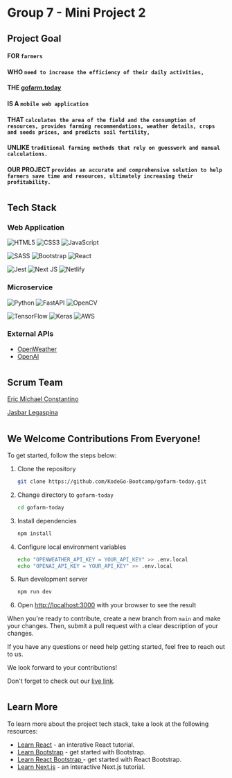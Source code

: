 # Group 7 - Mini Project 2
## Project Goal
#### FOR `farmers`
#### WHO `need to increase the efficiency of their daily activities,`
#### THE [gofarm.today](https://gofarm.today)
#### IS A `mobile web application`
#### THAT `calculates the area of the field and the consumption of resources, provides farming recommendations, weather details, crops and seeds prices, and predicts soil fertility,`
#### UNLIKE `traditional farming methods that rely on guesswork and manual calculations.`
#### OUR PROJECT `provides an accurate and comprehensive solution to help farmers save time and resources, ultimately increasing their profitability.`
#
## Tech Stack
### Web Application
![HTML5](https://img.shields.io/badge/html5-%23E34F26.svg?style=for-the-badge&logo=html5&logoColor=white)
![CSS3](https://img.shields.io/badge/css3-%231572B6.svg?style=for-the-badge&logo=css3&logoColor=white)
![JavaScript](https://img.shields.io/badge/javascript-%23323330.svg?style=for-the-badge&logo=javascript&logoColor=%23F7DF1E)

![SASS](https://img.shields.io/badge/SASS-hotpink.svg?style=for-the-badge&logo=SASS&logoColor=white)
![Bootstrap](https://img.shields.io/badge/bootstrap-%23563D7C.svg?style=for-the-badge&logo=bootstrap&logoColor=white)
![React](https://img.shields.io/badge/react-%2320232a.svg?style=for-the-badge&logo=react&logoColor=%2361DAFB)

![Jest](https://img.shields.io/badge/-jest-%23C21325?style=for-the-badge&logo=jest&logoColor=white)
![Next JS](https://img.shields.io/badge/Next-black?style=for-the-badge&logo=next.js&logoColor=white)
![Netlify](https://img.shields.io/badge/netlify-%23000000.svg?style=for-the-badge&logo=netlify&logoColor=#00C7B7)
### Microservice
![Python](https://img.shields.io/badge/python-3670A0?style=for-the-badge&logo=python&logoColor=ffdd54)
![FastAPI](https://img.shields.io/badge/FastAPI-005571?style=for-the-badge&logo=fastapi)
![OpenCV](https://img.shields.io/badge/opencv-%23white.svg?style=for-the-badge&logo=opencv&logoColor=white)

![TensorFlow](https://img.shields.io/badge/TensorFlow-%23FF6F00.svg?style=for-the-badge&logo=TensorFlow&logoColor=white)
![Keras](https://img.shields.io/badge/Keras-%23D00000.svg?style=for-the-badge&logo=Keras&logoColor=white)
![AWS](https://img.shields.io/badge/AWS-%23FF9900.svg?style=for-the-badge&logo=amazon-aws&logoColor=white)
### External APIs
- [OpenWeather](https://openweathermap.org)
- [OpenAI](https://openai.com)
#
## Scrum Team
[Eric Michael Constantino](https://github.com/aeuhim)

[Jasbar Legaspina](https://github.com/justjazzed)
#
## We Welcome Contributions From Everyone!
To get started, follow the steps below:

1. Clone the repository
    ```bash
    git clone https://github.com/KodeGo-Bootcamp/gofarm-today.git
    ```

2. Change directory to `gofarm-today`
    ```bash
    cd gofarm-today
    ```

3. Install dependencies
    ```bash
    npm install
    ```

4. Configure local environment variables
    ```bash
    echo "OPENWEATHER_API_KEY = YOUR_API_KEY" >> .env.local
    echo "OPENAI_API_KEY = YOUR_API_KEY" >> .env.local
    ```

5. Run development server
    ```bash
    npm run dev
    ```

6. Open [http://localhost:3000](http://localhost:3000) with your browser to see the result

When you're ready to contribute, create a new branch from `main` and make your changes. Then, submit a pull request with a clear description of your changes.

If you have any questions or need help getting started, feel free to reach out to us.

We look forward to your contributions!

Don't forget to check out our [live link](https://gofarm.today).
#
## Learn More
To learn more about the project tech stack, take a look at the following resources:
- [Learn React](https://react.dev/learn) - an interative React tutorial.
- [Learn Bootstrap](https://getbootstrap.com/docs/5.2/getting-started/introduction) - get started with Bootstrap.
- [Learn React Bootstrap ](https://react-bootstrap.github.io/getting-started/introduction) - get started with React Bootstrap.
- [Learn Next.js](https://nextjs.org/learn) - an interactive Next.js tutorial.
